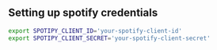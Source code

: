 ## Setting up spotify credentials

```bash
export SPOTIPY_CLIENT_ID='your-spotify-client-id'
export SPOTIPY_CLIENT_SECRET='your-spotify-client-secret'
```